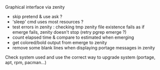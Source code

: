 Graphical interface via zenity
- skip pretend & use ask ?
- 'sleep' cmd uses most resources ?
- test errors in zenity : checking tmp zenity file existence fails as if emerge fails, zenity doesn't stop (retry pgrep emerge ?)
- count elapsed time & compare to estimated when emerging
- get colored/bold output from emerge to zenity
- remove some blank lines when displaying portage messages in zenity

Check system used and use the correct way to upgrade system (portage, apt, rpm, pacman...)
